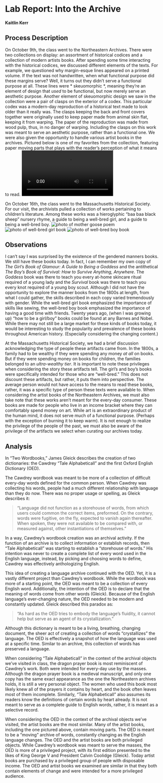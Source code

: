 # Lab Report: Into the Archive

#### Kaitlin Kerr

## Process Description
On October 9th, the class went to the Northeastern Archives. There were two collections on display: an assortment of historical codices and a collection of modern artists books. After spending some time interacting with the historical codices, we discussed different elements of the texts. For example, we questioned why margin-esque lines appeared on a printed volume. If the text was not handwritten, when what functional purpose did these margins serve? Well, it turns out they didn’t serve a functional purpose at all. These lines were * skeuomorphic *, meaning they’re an element of design that *used* to be functional, but now merely serve an aesthetic purpose. Another element of skeuomorphic design we saw in the collection were a pair of clasps on the exterior of a codex. This particular codex was a modern-day reproduction of a historical text made to look older than it really was. The clasps keeping the back and front covers together were originally used to keep paper made from animal skin flat, keeping it from warping. The paper of the reproduction was made from wood pulp, thus, in no danger of warping. Including the clasps on this work was meant to serve an aesthetic purpose, rather than a functional one. We were also given the opportunity to handle various artist books in the archives. Pictured below is one of my favorites from the collection, featuring paper moving parts that plays with the reader’s perception of what it means to read. 
![gif of opening the spinning artist book](/images/loopedmp4.mp4)

On October 16th, the class went to the Massachusetts Historical Society. For our visit, the archivists pulled a collection of works pertaining to children’s literature. Among these works was a hieroglyphic “baa baa black sheep” nursery rhyme, a guide to being a well-bred girl, and a guide to being a well-bred boy. 
![photo of mother goose poem](/images/IMG_9099.jpg)
![photo of well-bred girl book](/images/IMG_9100.jpg)
![photo of well-bred boy book](/images/IMG_9103.jpg)

## Observations
I can’t say I was surprised by the existence of the gendered manners books. We still have these books today. In fact, I can remember my own copy of *The Girl’s Book of Glamour: A Guide to Being a Goddess* and the antithetical *The Boy’s Book of Survival: How to Survive Anything, Anywhere*. The *Goddess* book was there to teach you every at-home skincare ritual required of a young lady and the *Survival* book was there to teach you every knot required of a young boy scout. Although I did not have the opportunity to explore the manner books from the 1800s at length, from what I could gather, the skills described in each copy varied tremendously with gender. While the well-bred girl book emphasized the importance of skills like sewing, the well-bred boy book emphasized the importance of having a good time with friends. Twenty years ago, (when I was growing up) “how to be a girl/boy” books could be found at any Barnes and Nobel. While there may not still be a large market for these kinds of books today, it would be interesting to study the popularity and prevalence of these books throughout American history. (Especially considering the changing content.)

At the Massachusetts Historical Society, we had a brief discussion acknowledging the type of people these artifacts came from. In the 1800s, a family had to be wealthy if they were spending any money *at all* on books. But if they were spending money on books for children, the families belonged to an *ultra-wealthy tier*. It is important to note these privileges when considering the story these artifacts tell. The girl’s and boy’s books were specifically intended for those who are “well-bred.” This does not discount these artifacts, but rather, it puts them into perspective. The average person would not have access to the means to read these books, rather, it was a specific type of person these texts were available to. When considering the artist books of the Northeastern Archives, we must also take note that these works aren’t meant for the every-day consumer. These books are made for people who live in an income bracket where they can comfortably spend money on art. While art is an extraordinary product of the human mind, it does not serve much of a functional purpose. (Perhaps with the exception of burning it to keep warm). It is not enough to realize the privilege of the people of the past, we must also be aware of the privilege of the artifacts we select when curating our archives today. 

## Analysis
In “Two Wordbooks,” James Gleick describes the creation of two dictionaries: the Cawdrey “Tale Alphabeticall” and the first Oxford English Dictionary (OED).  

The Cawdrey wordbook was meant to be more of a collection of difficult every-day words defined for the common person. When Cawdrey was collecting his words, people had a much different relationship with language than they do now. There was no proper usage or spelling, as Gleick describes it: 

>“Language did not function as a storehouse of words, from which users could common the correct items, preformed. On the contrary, words were fugitive, on the fly, expected to vanish again thereafter. When spoken, they were not available to be compared with, or measured against, other instantiations of themselves.”

In a way, Cawdrey’s wordbook creation was an archival activity. If the function of an archive is to collect information or establish records, then “Tale Alphabeticall” was starting to establish a “storehouse of words.” His intention was never to create a complete list of every word used in the English language, instead, by picking and choosing words to define, Cawdrey was effectively anthologizing English. 

This idea of creating a language archive continued with the OED. Yet, it is a vastly different project than Cawdrey’s wordbook. While the wordbook was more of a starting point, the OED was meant to be a collection of every English word. Additionally, the intention of the OED is to declare that the meaning of words come from other words (Gleick). Because of the English language’s ever-changing nature, the OED needed to be modern and constantly updated. Gleick described this paradox as: 

>“As hard as the OED tries to embody the language’s fluidity, it cannot help but serve as an agent of its crystallization.” 

Although this dictionary is meant to be a living, breathing, changing document, the sheer act of creating a collection of words “crystallizes” the language. The OED is effectively a snapshot of how the language was used at a specific time. Similar to an archive, this collection of words has preserved a language.   

When considering “Tale Alphabeticall” in the context of the archival objects we’ve visited in class, the dragon prayer book is most reminiscent of Cawdrey’s work. Both were intended for every-day use by the masses. Although the dragon prayer book is a medieval manuscript, and only one copy has the same exact appearance as the one the Northeastern archives holds, it is still a very personal object. The women who used this book most likely knew all of the prayers it contains by heart, and the book often leaves most of them incomplete. Similarly, “Tale Alphabeticall” also assumes its readers know the definitions of certain words by heart already. It is not meant to serve as a complete guide to English words, rather, it is meant as a selective record.  

When considering the OED in the context of the archival objects we’ve visited, the artist books are the most similar. Many of the artist books, including the one pictured above, contain moving parts. The OED is meant to be a “moving” archive of words, constantly changing as the English language changes. The OED and the artist books are both privileged objects. While Cawdrey’s wordbook was meant to serve the masses, the OED is more of a privileged project, with its first edition presented to the likes of King George V and President Calvin Coolidge (Gleick). Today artist books are purchased by a privileged group of people with disposable income. The OED and artist books we examined are similar in that they both contain elements of change and were intended for a more privileged audience. 
